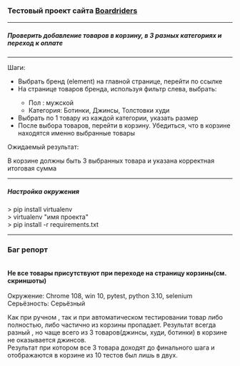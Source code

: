 <h3><b> Тестовый проект сайта <a href="https://www.brd.ru/home-man">Boardriders</a> </b></h3>
<hr>
<h5>Проверить добавление товаров в корзину, в 3 разных категориях и переход к оплате</h5>
<hr>

Шаги:
<ul>
<li>Выбрать бренд (element) на главной странице, перейти по ссылке</li>
<li>На странице товаров бренда, используя фильтр слева, выбрать:</li>
<ul>
<li>Пол : мужской</li>
<li>Категория: Ботинки, Джинсы, Толстовки худи</li>
</ul>
<li>Выбрать по 1 товару из каждой категории, указать размер</li>
<li>После выбора товаров, перейти в корзину. Убедиться, что в корзине находятся именно выбранные товары</li>
</ul>

Ожидаемый результат:
<p>В корзине должны быть 3 выбранных товара и указана корректная итоговая сумма</p>
<hr>
<h5>Настройка окружения</h5>
> pip install virtualenv
<br>
> virtualenv "имя проекта"
<br>
> pip install -r requirements.txt
<hr>
<h3>Баг репорт</h3>
<br>
<b>Не все товары присутствуют при переходе на страницу корзины(см. скриншоты)</b><br>
<br>
Окружение: Chrome 108, win 10, pytest, python 3.10, selenium<br>
Серьёзность: Серьёзный<br>
<p>Как при ручном , так и при автоматическом тестировании товар либо полностью, либо частично из корзины пропадает. Результат всегда разный , но чаще всего из 3 товаров(джинсы, худи, ботинки) в корзине не оказывается джинсов. <br> Результат при котором все 3 товара доходят до финального шага и отображаются в корзине из 10 тестов был лишь в двух.</p>

